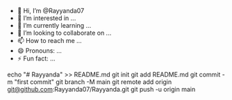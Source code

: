 - 👋 Hi, I’m @Rayyanda07
- 👀 I’m interested in ...
- 🌱 I’m currently learning ...
- 💞️ I’m looking to collaborate on ...
- 📫 How to reach me ...
- 😄 Pronouns: ...
- ⚡ Fun fact: ...

<!---
Rayyanda07/Rayyanda07 is a ✨ special ✨ repository because its `README.md` (this file) appears on your GitHub profile.
You can click the Preview link to take a look at your changes.
--->
echo "# Rayyanda" >> README.md
git init
git add README.md
git commit -m "first commit"
git branch -M main
git remote add origin git@github.com:Rayyanda07/Rayyanda.git
git push -u origin main
